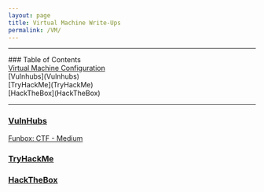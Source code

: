```yaml
---
layout: page
title: Virtual Machine Write-Ups
permalink: /VM/
---
```


<hr>
### Table of Contents<br>
<a href="{{ site.baseurl }}/setup">Virtual Machine Configuration</a><br>
[Vulnhubs](Vulnhubs)<br>
[TryHackMe](TryHackMe)<br>
[HackTheBox](HackTheBox)<br>
<hr>

### [VulnHubs](link)

 <a href="{{ site.baseurl }}/funbox4">Funbox: CTF - Medium</a><br>

### [TryHackMe](link)

### [HackTheBox](link)

